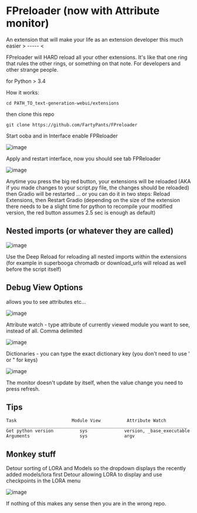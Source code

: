 # FPreloader (now with Attribute monitor)

An extension that will make your life as an extension developer this much easier > ----- < 

FPreloader will HARD reload all your other extensions. It's like that one ring that rules the other rings, or something on that note.
For developers and other strange people.

for Python > 3.4

How it works:
```
cd PATH_TO_text-generation-webui/extensions
```
then clone this repo
```
git clone https://github.com/FartyPants/FPreloader
```

Start ooba and in Interface enable FPReloader

![image](https://github.com/FartyPants/FPreloader/assets/23346289/2389911c-15e2-475f-89e5-3f36f7008610)

Apply and restart interface, now you should see tab FPReloader

![image](https://github.com/FartyPants/FPreloader/assets/23346289/8c1f30b1-1654-4982-b6b3-fc6b88e55221)

Anytime you press the big red button, your extensions will be reloaded (AKA if you made changes to your script.py file, the changes should be reloaded) then Gradio will be restarted
... or you can do it in two steps: Reload Extensions, then Restart Gradio 
(depending on the size of the extension there needs to be a slight time for python to recompile your modified version, the red button assumes 2.5 sec is enough as default)

## Nested imports (or whatever they are called)

![image](https://github.com/FartyPants/FPreloader/assets/23346289/19425d48-a93d-4ff4-bd7a-fc6dfae2b775)

Use the Deep Reload for reloading all nested imports within the extensions (for example in superbooga chromadb or download_urls will reload as well before the script itself)

## Debug View Options
allows you to see attributes etc...

![image](https://github.com/FartyPants/FPreloader/assets/23346289/26882162-2a41-4274-97e1-e2ba22bc929d)

Attribute watch - type attribute of currently viewed module you want to see, instead of all. Comma delimited

![image](https://github.com/FartyPants/FPreloader/assets/23346289/1d8dcef0-fa1a-417d-b740-3c38905ffc88)

Dictionaries - you can type the exact dictionary key (you don't need to use ' or " for keys)

![image](https://github.com/FartyPants/FPreloader/assets/23346289/66a9a11e-b294-4a3f-a015-9a665cf9e337)

The monitor doesn't update by itself, when the value change you need to press refresh.

## Tips
```
Task                     Module View          Attribute Watch
_____________________________________________________________________
Get python version          sys              version, _base_executable
Arguments                   sys              argv

```
## Monkey stuff
Detour sorting of LORA and Models so the dropdown displays the recently added models/lora first
Detour allowing LORA to display and use checkpoints in the LORA menu

![image](https://github.com/FartyPants/FPreloader/assets/23346289/215b2e62-658d-4392-a983-7e3260f59012)


If nothing of this makes any sense then you are in the wrong repo.

